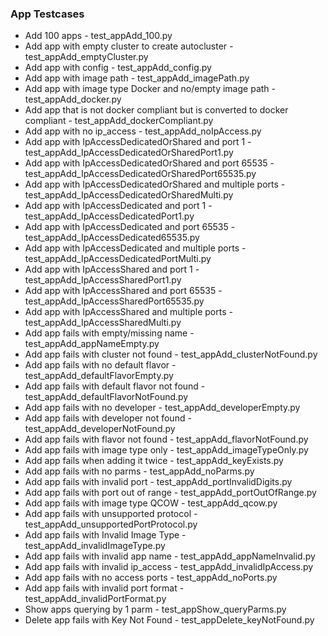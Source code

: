### App Testcases
* Add 100 apps - test_appAdd_100.py
* Add app with empty cluster to create autocluster - test_appAdd_emptyCluster.py
* Add app with config - test_appAdd_config.py
* Add app with image path - test_appAdd_imagePath.py
* Add app with image type Docker and no/empty image path - test_appAdd_docker.py
* Add app that is not docker compliant but is converted to docker compliant - test_appAdd_dockerCompliant.py
* Add app with no ip_access - test_appAdd_noIpAccess.py
* Add app with IpAccessDedicatedOrShared and port 1 - test_appAdd_IpAccessDedicatedOrSharedPort1.py
* Add app with IpAccessDedicatedOrShared and port 65535 - test_appAdd_IpAccessDedicatedOrSharedPort65535.py
* Add app with IpAccessDedicatedOrShared and multiple ports - test_appAdd_IpAccessDedicatedOrSharedMulti.py
* Add app with IpAccessDedicated and port 1 - test_appAdd_IpAccessDedicatedPort1.py
* Add app with IpAccessDedicated and port 65535 - test_appAdd_IpAccessDedicated65535.py
* Add app with IpAccessDedicated and multiple ports - test_appAdd_IpAccessDedicatedPortMulti.py
* Add app with IpAccessShared and port 1 - test_appAdd_IpAccessSharedPort1.py
* Add app with IpAccessShared and port 65535 - test_appAdd_IpAccessSharedPort65535.py
* Add app with IpAccessShared and multiple ports - test_appAdd_IpAccessSharedMulti.py
* Add app fails with empty/missing name - test_appAdd_appNameEmpty.py
* Add app fails with cluster not found - test_appAdd_clusterNotFound.py
* Add app fails with no default flavor - test_appAdd_defaultFlavorEmpty.py
* Add app fails with default flavor not found - test_appAdd_defaultFlavorNotFound.py
* Add app fails with no developer - test_appAdd_developerEmpty.py
* Add app fails with developer not found - test_appAdd_developerNotFound.py
* Add app fails with flavor not found - test_appAdd_flavorNotFound.py
* Add app fails with image type only - test_appAdd_imageTypeOnly.py
* Add app fails when adding it twice - test_appAdd_keyExists.py
* Add app fails with no parms - test_appAdd_noParms.py
* Add app fails with invalid port - test_appAdd_portInvalidDigits.py
* Add app fails with port out of range - test_appAdd_portOutOfRange.py
* Add app fails with image type QCOW - test_appAdd_qcow.py
* Add app fails with unsupported protocol - test_appAdd_unsupportedPortProtocol.py
* Add app fails with Invalid Image Type - test_appAdd_invalidImageType.py
* Add app fails with invalid app name - test_appAdd_appNameInvalid.py
* Add app fails with invalid ip_access - test_appAdd_invalidIpAccess.py
* Add app fails with no access ports - test_appAdd_noPorts.py
* Add app fails with invalid port format - test_appAdd_invalidPortFormat.py
* Show apps querying by 1 parm - test_appShow_queryParms.py
* Delete app fails with Key Not Found - test_appDelete_keyNotFound.py


















